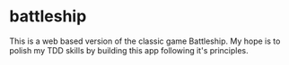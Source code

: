# battleship
This is a web based version of the classic game Battleship. My hope is to polish my TDD skills by building this app following  it's principles.
